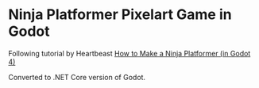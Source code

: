 # Ninja Platformer Pixelart Game in Godot

Following tutorial by Heartbeast [How to Make a Ninja Platformer (in Godot 4)](https://www.youtube.com/watch?v=j1z1trh8bBY)

Converted to .NET Core version of Godot.
